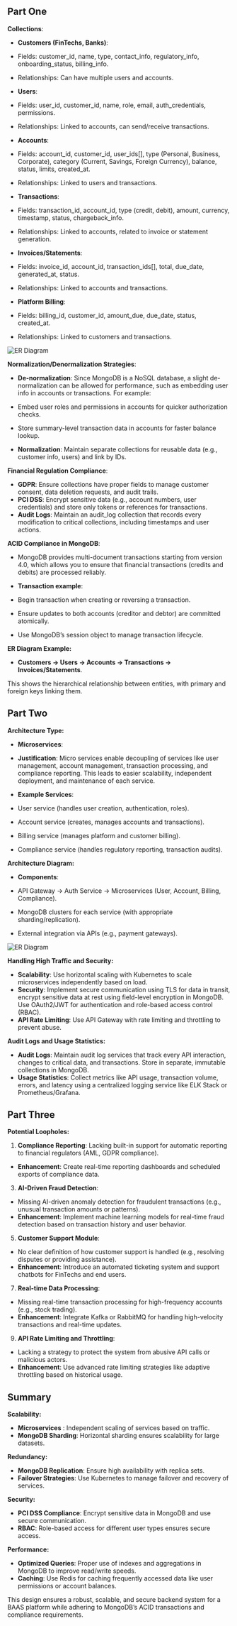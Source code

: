 
## Part One

  **Collections**:

- **Customers (FinTechs, Banks)**:

- Fields: customer_id, name, type, contact_info, regulatory_info, onboarding_status, billing_info.
- Relationships: Can have multiple users and accounts.

- **Users**:

- Fields: user_id, customer_id, name, role, email, auth_credentials, permissions.
- Relationships: Linked to accounts, can send/receive transactions.

- **Accounts**:

- Fields: account_id, customer_id, user_ids[], type (Personal, Business, Corporate), category (Current, Savings, Foreign Currency), balance, status, limits, created_at.
- Relationships: Linked to users and transactions.

- **Transactions**:

- Fields: transaction_id, account_id, type (credit, debit), amount, currency, timestamp, status, chargeback_info.
- Relationships: Linked to accounts, related to invoice or statement generation.

- **Invoices/Statements**:

- Fields: invoice_id, account_id, transaction_ids[], total, due_date, generated_at, status.
- Relationships: Linked to accounts and transactions.

- **Platform Billing**:

- Fields: billing_id, customer_id, amount_due, due_date, status, created_at.
- Relationships: Linked to customers and transactions.

![ER Diagram](./erd_final.png)


**Normalization/Denormalization Strategies**:

- **De-normalization**: Since MongoDB is a NoSQL database, a slight de-normalization can be allowed for performance, such as embedding user info in accounts or transactions. For example:
- Embed user roles and permissions in accounts for quicker authorization checks.
- Store summary-level transaction data in accounts for faster balance lookup.

- **Normalization**: Maintain separate collections for reusable data (e.g., customer info, users) and link by IDs.

**Financial Regulation Compliance**:

- **GDPR**: Ensure collections have proper fields to manage customer consent, data deletion requests, and audit trails.
- **PCI DSS**: Encrypt sensitive data (e.g., account numbers, user credentials) and store only tokens or references for transactions.
- **Audit Logs**: Maintain an audit_log collection that records every modification to critical collections, including timestamps and user actions.


**ACID Compliance in MongoDB**:

- MongoDB provides multi-document transactions starting from version 4.0, which allows you to ensure that financial transactions (credits and debits) are processed reliably.
- **Transaction example**:

- Begin transaction when creating or reversing a transaction.
- Ensure updates to both accounts (creditor and debtor) are committed atomically.
- Use MongoDB’s session object to manage transaction lifecycle.

  
**ER Diagram Example:**

- **Customers → Users → Accounts → Transactions → Invoices/Statements**.

This shows the hierarchical relationship between entities, with primary and foreign keys linking them.

  

## Part Two

**Architecture Type:**

- **Microservices**:

- **Justification**: Micro services enable decoupling of services like user management, account management, transaction processing, and compliance reporting. This leads to easier scalability, independent deployment, and maintenance of each service.
- **Example Services**:

- User service (handles user creation, authentication, roles).
- Account service (creates, manages accounts and transactions).
- Billing service (manages platform and customer billing).
- Compliance service (handles regulatory reporting, transaction audits).

  

**Architecture Diagram:**

- **Components**:

- API Gateway → Auth Service → Microservices (User, Account, Billing, Compliance).
- MongoDB clusters for each service (with appropriate sharding/replication).
- External integration via APIs (e.g., payment gateways).

![ER Diagram](./arch.png)

  **Handling High Traffic and Security:**

- **Scalability**: Use horizontal scaling with Kubernetes to scale microservices independently based on load.
- **Security**: Implement secure communication using TLS for data in transit, encrypt sensitive data at rest using field-level encryption in MongoDB. Use OAuth2/JWT for authentication and role-based access control (RBAC).
- **API Rate Limiting**: Use API Gateway with rate limiting and throttling to prevent abuse.

**Audit Logs and Usage Statistics:**

- **Audit Logs**: Maintain audit log services that track every API interaction, changes to critical data, and transactions. Store in separate, immutable collections in MongoDB.
- **Usage Statistics**: Collect metrics like API usage, transaction volume, errors, and latency using a centralized logging service like ELK Stack or Prometheus/Grafana.


## Part Three

**Potential Loopholes:**

1. **Compliance Reporting**: Lacking built-in support for automatic reporting to financial regulators (AML, GDPR compliance).

- **Enhancement**: Create real-time reporting dashboards and scheduled exports of compliance data.

3. **AI-Driven Fraud Detection**:

- Missing AI-driven anomaly detection for fraudulent transactions (e.g., unusual transaction amounts or patterns).
- **Enhancement**: Implement machine learning models for real-time fraud detection based on transaction history and user behavior.

5. **Customer Support Module**:

- No clear definition of how customer support is handled (e.g., resolving disputes or providing assistance).
- **Enhancement**: Introduce an automated ticketing system and support chatbots for FinTechs and end users.

7. **Real-time Data Processing**:

- Missing real-time transaction processing for high-frequency accounts (e.g., stock trading).
- **Enhancement**: Integrate Kafka or RabbitMQ for handling high-velocity transactions and real-time updates.

9. **API Rate Limiting and Throttling**:

- Lacking a strategy to protect the system from abusive API calls or malicious actors.
- **Enhancement**: Use advanced rate limiting strategies like adaptive throttling based on historical usage.

  
## Summary

**Scalability:**

- **Microservices** : Independent scaling of services based on traffic.
- **MongoDB Sharding**: Horizontal sharding ensures scalability for large datasets.

**Redundancy:**

- **MongoDB Replication**: Ensure high availability with replica sets.
- **Failover Strategies**: Use Kubernetes to manage failover and recovery of services.

**Security:**

- **PCI DSS Compliance**: Encrypt sensitive data in MongoDB and use secure communication.
- **RBAC**: Role-based access for different user types ensures secure access.

**Performance:**

- **Optimized Queries**: Proper use of indexes and aggregations in MongoDB to improve read/write speeds.
- **Caching**: Use Redis for caching frequently accessed data like user permissions or account balances.

This design ensures a robust, scalable, and secure backend system for a BAAS platform while adhering to MongoDB’s ACID transactions and compliance requirements.
